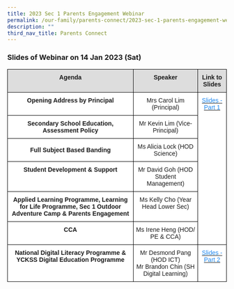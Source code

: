 ```yaml
---
title: 2023 Sec 1 Parents Engagement Webinar
permalink: /our-family/parents-connect/2023-sec-1-parents-engagement-webinar/
description: ""
third_nav_title: Parents Connect
---
```



### **Slides of Webinar on 14 Jan 2023 (Sat)**

<style type="text/css">
.tg  {border-collapse:collapse;border-spacing:0;}
.tg td{border-color:black;border-style:solid;border-width:1px;font-family:Arial, sans-serif;font-size:14px;
  overflow:hidden;padding:10px 5px;word-break:normal;}
.tg th{border-color:black;border-style:solid;border-width:1px;font-family:Arial, sans-serif;font-size:14px;
  font-weight:normal;overflow:hidden;padding:10px 5px;word-break:normal;}
.tg .tg-hmcn{background-color:#FFF;color:#1E87F0;text-align:center;vertical-align:top}
.tg .tg-zf7f{background-color:#DDD;font-weight:bold;text-align:center;vertical-align:top}
.tg .tg-7yig{background-color:#FFF;text-align:center;vertical-align:top}
.tg .tg-f4yw{background-color:#FFF;text-align:center;vertical-align:middle}
.tg .tg-9hzb{background-color:#FFF;font-weight:bold;text-align:center;vertical-align:top}
</style>
<table class="tg">
<thead>
  <tr>
    <th class="tg-zf7f">Agenda</th>
    <th class="tg-zf7f">Speaker</th>
    <th class="tg-zf7f">Link to Slides</th>
  </tr>
</thead>
<tbody>
  <tr>
    <td class="tg-7yig"> <span style="font-weight:bolder">Opening Address by Principal</span></td>
    <td class="tg-7yig">Mrs Carol Lim (Principal) </td>
    <td class="tg-hmcn" rowspan="6"><a href="/files/Parents%20Connect/2022%20Sec%201%20Parents%20Engagem/Sec%201%202022%20Parents%20Engagement%20Webinar%2015%20Jan%202022.pdf"><span style="text-decoration:none;color:#1E87F0">Slides - Part 1 </span></a><br> <br> <br> </td>
  </tr>
  <tr>
    <td class="tg-7yig"> <span style="font-weight:bolder">Secondary School Education, Assessment Policy</span></td>
    <td class="tg-7yig"> Mr Kevin Lim  (Vice-Principal) </td>
  </tr>
  <tr>
    <td class="tg-f4yw"> <span style="font-weight:bolder">Full Subject Based Banding</span></td>
    <td class="tg-f4yw"> Ms Alicia Lock (HOD Science)</td>
  </tr>
  <tr>
    <td class="tg-9hzb"> Student Development &amp; Support </td>
    <td class="tg-7yig"> Mr David Goh (HOD Student Management)</td>
  </tr>
  <tr>
    <td class="tg-9hzb">Applied Learning Programme, Learning for Life Programme, Sec 1 Outdoor Adventure Camp &amp; <span style="font-weight:bolder;background-color:initial">Parents Engagement</span> </td>
    <td class="tg-7yig">  Ms Kelly Cho (Year Head Lower Sec)</td>
  </tr>
  <tr>
    <td class="tg-9hzb"> CCA</td>
    <td class="tg-7yig"> Ms Irene Heng (HOD/ PE &amp; CCA) </td>
  </tr>
  <tr>
    <td class="tg-9hzb">National Digital Literacy Programme &amp;<br>YCKSS Digital Education Programme</td>
    <td class="tg-7yig">Mr Desmond Pang (HOD ICT)<br>Mr Brandon Chin (SH Digital Learning)</td>
    <td class="tg-hmcn"><a href="/files/Parents%20Connect/2022%20Sec%201%20Parents%20Engagem/For%20Sharing%20NDLP%20-%20Briefing%20for%20Parents%2015%20Jan%202022.pdf"><span style="text-decoration:none;color:#1E87F0">Slides - Part 2</span></a></td>
  </tr>
</tbody>
</table>